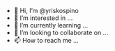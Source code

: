 - 👋 Hi, I’m @yriskospino
- 👀 I’m interested in ...
- 🌱 I’m currently learning ...
- 💞️ I’m looking to collaborate on ...
- 📫 How to reach me ...

<!---
yriskospino/yriskospino is a ✨ special ✨ repository because its `README.md` (this file) appears on your GitHub profile.
You can click the Preview link to take a look at your changes.
--->
